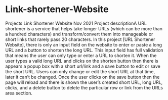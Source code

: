 # Link-shortener-Website
 Projects  Link Shortener Website Nov 2021  Project descriptionA URL shortener is a service that helps take longer URLs (which can be more than a hundred characters) and transform/convert them into manageable or short links that rarely pass 20 characters. In this project [URL Shortener Website], there is only an input field on the website to enter or paste a long URL and a button to shorten the long URL. This input field has full validation that means the user can only type or enter a URL to shorten it.  When the user types a valid long URL and clicks on the shorten button then there is appears a popup box with a short url/link and a save button to edit or save the short URL. Users can only change or edit the short URL at that time, later it can’t be changed. Once the user clicks on the save button then the page will reload and there is shown the user’s created short URL, long URL, clicks, and a delete button to delete the particular row or link from the URLs area section.
